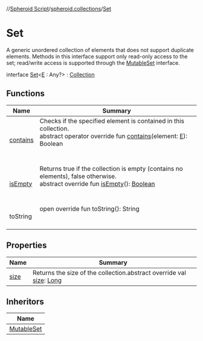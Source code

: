 //[Spheroid Script](../../index.md)/[spheroid.collections](../index.md)/[Set](index.md)



# Set  
 A generic unordered collection of elements that does not support duplicate elements. Methods in this interface support only read-only access to the set; read/write access is supported through the [MutableSet](../-mutable-set/index.md) interface.  
  
interface [Set](index.md)<[E](index.md) : Any?>  : [Collection](../-collection/index.md)   


## Functions  
  
|  Name|  Summary| 
|---|---|
| [contains](../-collection/contains.md)| Checks if the specified element is contained in this collection.  <br>abstract operator override fun [contains](../-collection/contains.md)(element: [E](index.md)): Boolean  <br><br><br>
| [isEmpty](../-collection/is-empty.md)| Returns true if the collection is empty (contains no elements), false otherwise.  <br>abstract override fun [isEmpty](../-collection/is-empty.md)(): [Boolean](../../spheroid/-boolean/index.md)  <br><br><br>
| toString| open override fun toString(): String  <br><br><br>


## Properties  
  
|  Name|  Summary| 
|---|---|
| [size](index.md#spheroid.collections/Set/size/#/PointingToDeclaration/)|  Returns the size of the collection.abstract override val [size](index.md#spheroid.collections/Set/size/#/PointingToDeclaration/): [Long](../../spheroid/-long/index.md)   <br>


## Inheritors  
  
|  Name| 
|---|
| [MutableSet](../-mutable-set/index.md)

